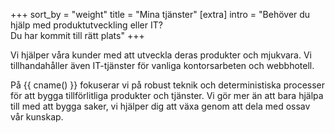 +++
sort_by = "weight"
title = "Mina tjänster"
[extra]
intro = "Behöver du hjälp med produktutveckling eller IT? <br> Du har kommit till rätt plats"
+++


Vi hjälper våra kunder med att utveckla deras produkter och mjukvara. Vi tillhandahåller
även IT-tjänster för vanliga kontorsarbeten och webbhotell.

På {{ cname() }} fokuserar
vi på robust teknik och deterministiska processer för att bygga tillförlitliga produkter
och tjänster. Vi gör mer än att bara hjälpa till med att bygga saker, vi hjälper dig att
växa genom att dela med oss​av vår kunskap.
